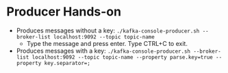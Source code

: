 # Producer Hands-on

- Produces messages without a key: `./kafka-console-producer.sh --broker-list localhost:9092 --topic topic-name`
  - Type the message and press enter. Type CTRL+C to exit.
- Produces messages with a key: `./kafka-console-producer.sh --broker-list localhost:9092 --topic topic-name --property parse.key=true --property key.separator=;`
